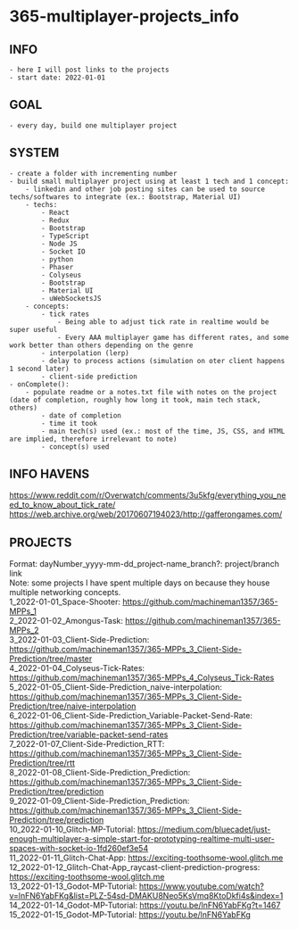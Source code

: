 # 365-multiplayer-projects_info

## INFO
    - here I will post links to the projects
    - start date: 2022-01-01

## GOAL
    - every day, build one multiplayer project

## SYSTEM
    - create a folder with incrementing number
    - build small multiplayer project using at least 1 tech and 1 concept:
        - linkedin and other job posting sites can be used to source techs/softwares to integrate (ex.: Bootstrap, Material UI)
        - techs:
            - React
            - Redux
            - Bootstrap
            - TypeScript
            - Node JS
            - Socket IO
            - python
            - Phaser
            - Colyseus
            - Bootstrap
            - Material UI
            - uWebSocketsJS
        - concepts:
            - tick rates
                - Being able to adjust tick rate in realtime would be super useful
                - Every AAA multiplayer game has different rates, and some work better than others depending on the genre
            - interpolation (lerp)
            - delay to process actions (simulation on oter client happens 1 second later)
            - client-side prediction
    - onComplete():
        - populate readme or a notes.txt file with notes on the project (date of completion, roughly how long it took, main tech stack, others)
            - date of completion
            - time it took
            - main tech(s) used (ex.: most of the time, JS, CSS, and HTML are implied, therefore irrelevant to note)
            - concept(s) used

## INFO HAVENS
https://www.reddit.com/r/Overwatch/comments/3u5kfg/everything_you_need_to_know_about_tick_rate/<br>
https://web.archive.org/web/20170607194023/http://gafferongames.com/

## PROJECTS
Format: dayNumber_yyyy-mm-dd_project-name_branch?: project/branch link<br>
Note: some projects I have spent multiple days on because they house multiple networking concepts.<br>
1_2022-01-01_Space-Shooter: https://github.com/machineman1357/365-MPPs_1<br>
2_2022-01-02_Amongus-Task: https://github.com/machineman1357/365-MPPs_2<br>
3_2022-01-03_Client-Side-Prediction: https://github.com/machineman1357/365-MPPs_3_Client-Side-Prediction/tree/master<br>
4_2022-01-04_Colyseus-Tick-Rates: https://github.com/machineman1357/365-MPPs_4_Colyseus_Tick-Rates<br>
5_2022-01-05_Client-Side-Prediction_naive-interpolation: https://github.com/machineman1357/365-MPPs_3_Client-Side-Prediction/tree/naive-interpolation<br>
6_2022-01-06_Client-Side-Prediction_Variable-Packet-Send-Rate: https://github.com/machineman1357/365-MPPs_3_Client-Side-Prediction/tree/variable-packet-send-rates<br>
7_2022-01-07_Client-Side-Prediction_RTT: https://github.com/machineman1357/365-MPPs_3_Client-Side-Prediction/tree/rtt<br>
8_2022-01-08_Client-Side-Prediction_Prediction: https://github.com/machineman1357/365-MPPs_3_Client-Side-Prediction/tree/prediction<br>
9_2022-01-09_Client-Side-Prediction_Prediction: https://github.com/machineman1357/365-MPPs_3_Client-Side-Prediction/tree/prediction<br>
10_2022-01-10_Glitch-MP-Tutorial: https://medium.com/bluecadet/just-enough-multiplayer-a-simple-start-for-prototyping-realtime-multi-user-spaces-with-socket-io-1fd260ef3e54<br>
11_2022-01-11_Glitch-Chat-App: https://exciting-toothsome-wool.glitch.me<br>
12_2022-01-12_Glitch-Chat-App_raycast-client-prediction-progress: https://exciting-toothsome-wool.glitch.me<br>
13_2022-01-13_Godot-MP-Tutorial: https://www.youtube.com/watch?v=lnFN6YabFKg&list=PLZ-54sd-DMAKU8Neo5KsVmq8KtoDkfi4s&index=1<br>
14_2022-01-14_Godot-MP-Tutorial: https://youtu.be/lnFN6YabFKg?t=1467
15_2022-01-15_Godot-MP-Tutorial: https://youtu.be/lnFN6YabFKg
